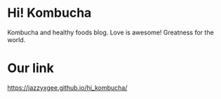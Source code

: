 # Hi! Kombucha
Kombucha and healthy foods blog. Love is awesome! Greatness for the world.

# Our link
https://jazzyxgee.github.io/hi_kombucha/ 
